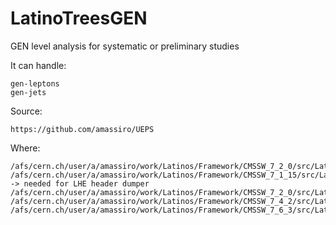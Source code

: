 # LatinoTreesGEN
GEN level analysis for systematic or preliminary studies

It can handle:

    gen-leptons
    gen-jets


Source:

    https://github.com/amassiro/UEPS


Where:

    /afs/cern.ch/user/a/amassiro/work/Latinos/Framework/CMSSW_7_2_0/src/LatinoTreesGEN
    /afs/cern.ch/user/a/amassiro/work/Latinos/Framework/CMSSW_7_1_15/src/LatinoTreesGEN   -> needed for LHE header dumper
    /afs/cern.ch/user/a/amassiro/work/Latinos/Framework/CMSSW_7_2_0/src/LatinoTreesGEN
    /afs/cern.ch/user/a/amassiro/work/Latinos/Framework/CMSSW_7_4_2/src/LatinoTreesGEN
    /afs/cern.ch/user/a/amassiro/work/Latinos/Framework/CMSSW_7_6_3/src/LatinoTreesGEN
    


